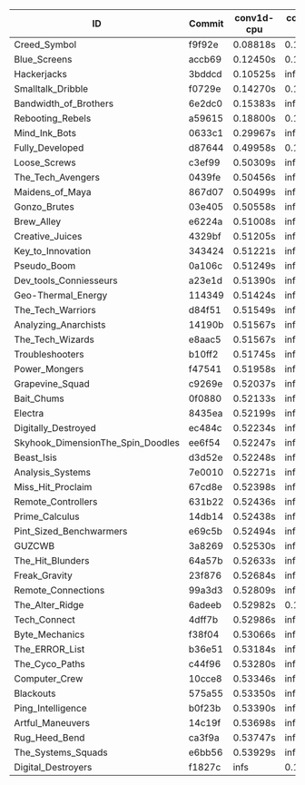 |ID|Commit|conv1d-cpu|conv1d-gpu|DWSPConv2D-gpu|gemm-gpu|avg|
|-|-|-|-|-|-|-|
|Creed_Symbol|f9f92e|0.08818s|0.10715s|3.03004s|1.86325s|1.27216s|
|Blue_Screens|accb69|0.12450s|0.14499s|2.99161s|2.00536s|1.31662s|
|Hackerjacks|3bddcd|0.10525s|infs|infs|4.61401s|infs|
|Smalltalk_Dribble|f0729e|0.14270s|0.12658s|infs|1.99680s|infs|
|Bandwidth_of_Brothers|6e2dc0|0.15383s|infs|infs|2.12295s|infs|
|Rebooting_Rebels|a59615|0.18800s|0.14852s|infs|1.95991s|infs|
|Mind_Ink_Bots|0633c1|0.29967s|infs|infs|4.50959s|infs|
|Fully_Developed|d87644|0.49958s|0.15041s|infs|2.15941s|infs|
|Loose_Screws|c3ef99|0.50309s|infs|infs|4.57177s|infs|
|The_Tech_Avengers|0439fe|0.50456s|infs|infs|4.55237s|infs|
|Maidens_of_Maya|867d07|0.50499s|infs|infs|4.49349s|infs|
|Gonzo_Brutes|03e405|0.50558s|infs|infs|4.60008s|infs|
|Brew_Alley|e6224a|0.51008s|infs|infs|4.54165s|infs|
|Creative_Juices|4329bf|0.51205s|infs|infs|4.53876s|infs|
|Key_to_Innovation|343424|0.51221s|infs|infs|4.53848s|infs|
|Pseudo_Boom|0a106c|0.51249s|infs|infs|4.56789s|infs|
|Dev_tools_Conniesseurs|a23e1d|0.51390s|infs|infs|4.53845s|infs|
|Geo-Thermal_Energy|114349|0.51424s|infs|infs|4.53184s|infs|
|The_Tech_Warriors|d84f51|0.51549s|infs|infs|4.56738s|infs|
|Analyzing_Anarchists|14190b|0.51567s|infs|infs|4.50734s|infs|
|The_Tech_Wizards|e8aac5|0.51567s|infs|infs|4.52577s|infs|
|Troubleshooters|b10ff2|0.51745s|infs|infs|4.56124s|infs|
|Power_Mongers|f47541|0.51958s|infs|infs|4.49548s|infs|
|Grapevine_Squad|c9269e|0.52037s|infs|infs|4.57450s|infs|
|Bait_Chums|0f0880|0.52133s|infs|infs|4.50697s|infs|
|Electra|8435ea|0.52199s|infs|infs|4.52175s|infs|
|Digitally_Destroyed|ec484c|0.52234s|infs|infs|4.54477s|infs|
|Skyhook_DimensionThe_Spin_Doodles|ee6f54|0.52247s|infs|infs|4.50109s|infs|
|Beast_Isis|d3d52e|0.52248s|infs|infs|4.50981s|infs|
|Analysis_Systems|7e0010|0.52271s|infs|infs|4.55198s|infs|
|Miss_Hit_Proclaim|67cd8e|0.52398s|infs|infs|4.58607s|infs|
|Remote_Controllers|631b22|0.52436s|infs|infs|4.50617s|infs|
|Prime_Calculus|14db14|0.52438s|infs|infs|4.49805s|infs|
|Pint_Sized_Benchwarmers|e69c5b|0.52494s|infs|infs|4.50480s|infs|
|GUZCWB|3a8269|0.52530s|infs|infs|4.49718s|infs|
|The_Hit_Blunders|64a57b|0.52633s|infs|infs|4.61314s|infs|
|Freak_Gravity|23f876|0.52684s|infs|infs|4.55208s|infs|
|Remote_Connections|99a3d3|0.52809s|infs|infs|4.54189s|infs|
|The_Alter_Ridge|6adeeb|0.52982s|0.16418s|infs|4.45059s|infs|
|Tech_Connect|4dff7b|0.52986s|infs|infs|4.52605s|infs|
|Byte_Mechanics|f38f04|0.53066s|infs|infs|4.57878s|infs|
|The_ERROR_List|b36e51|0.53184s|infs|infs|4.53171s|infs|
|The_Cyco_Paths|c44f96|0.53280s|infs|infs|4.52403s|infs|
|Computer_Crew|10cce8|0.53346s|infs|infs|4.52546s|infs|
|Blackouts|575a55|0.53350s|infs|infs|4.56542s|infs|
|Ping_Intelligence|b0f23b|0.53390s|infs|infs|4.51840s|infs|
|Artful_Maneuvers|14c19f|0.53698s|infs|infs|4.55600s|infs|
|Rug_Heed_Bend|ca3f9a|0.53747s|infs|infs|4.59341s|infs|
|The_Systems_Squads|e6bb56|0.53929s|infs|infs|4.51163s|infs|
|Digital_Destroyers|f1827c|infs|0.12225s|3.01580s|2.01856s|infs|
